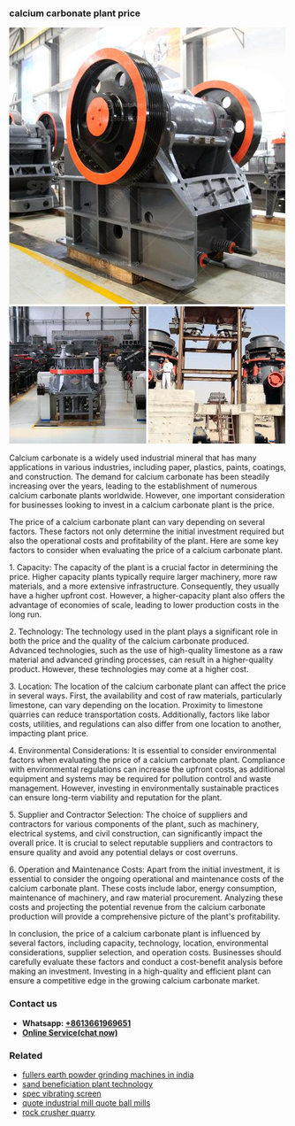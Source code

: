 <h3>calcium carbonate plant price</h3><img src='1706767888.jpg' alt=''><p>Calcium carbonate is a widely used industrial mineral that has many applications in various industries, including paper, plastics, paints, coatings, and construction. The demand for calcium carbonate has been steadily increasing over the years, leading to the establishment of numerous calcium carbonate plants worldwide. However, one important consideration for businesses looking to invest in a calcium carbonate plant is the price.</p><p>The price of a calcium carbonate plant can vary depending on several factors. These factors not only determine the initial investment required but also the operational costs and profitability of the plant. Here are some key factors to consider when evaluating the price of a calcium carbonate plant.</p><p>1. Capacity: The capacity of the plant is a crucial factor in determining the price. Higher capacity plants typically require larger machinery, more raw materials, and a more extensive infrastructure. Consequently, they usually have a higher upfront cost. However, a higher-capacity plant also offers the advantage of economies of scale, leading to lower production costs in the long run.</p><p>2. Technology: The technology used in the plant plays a significant role in both the price and the quality of the calcium carbonate produced. Advanced technologies, such as the use of high-quality limestone as a raw material and advanced grinding processes, can result in a higher-quality product. However, these technologies may come at a higher cost.</p><p>3. Location: The location of the calcium carbonate plant can affect the price in several ways. First, the availability and cost of raw materials, particularly limestone, can vary depending on the location. Proximity to limestone quarries can reduce transportation costs. Additionally, factors like labor costs, utilities, and regulations can also differ from one location to another, impacting plant price.</p><p>4. Environmental Considerations: It is essential to consider environmental factors when evaluating the price of a calcium carbonate plant. Compliance with environmental regulations can increase the upfront costs, as additional equipment and systems may be required for pollution control and waste management. However, investing in environmentally sustainable practices can ensure long-term viability and reputation for the plant.</p><p>5. Supplier and Contractor Selection: The choice of suppliers and contractors for various components of the plant, such as machinery, electrical systems, and civil construction, can significantly impact the overall price. It is crucial to select reputable suppliers and contractors to ensure quality and avoid any potential delays or cost overruns.</p><p>6. Operation and Maintenance Costs: Apart from the initial investment, it is essential to consider the ongoing operational and maintenance costs of the calcium carbonate plant. These costs include labor, energy consumption, maintenance of machinery, and raw material procurement. Analyzing these costs and projecting the potential revenue from the calcium carbonate production will provide a comprehensive picture of the plant's profitability.</p><p>In conclusion, the price of a calcium carbonate plant is influenced by several factors, including capacity, technology, location, environmental considerations, supplier selection, and operation costs. Businesses should carefully evaluate these factors and conduct a cost-benefit analysis before making an investment. Investing in a high-quality and efficient plant can ensure a competitive edge in the growing calcium carbonate market.</p><h3>Contact us</h3><ul><li><strong>Whatsapp:&nbsp;<a href="https://wa.me/8613661969651">+8613661969651</a></strong></li><li><a href="https://swt.shibang-china.com/?git&amp;zhl&amp;calcium carbonate plant price"><strong>Online Service(chat now)</strong></a></li></ul><h3>Related</h3><ul><li><a href='fullers earth powder grinding machines in india.md'>fullers earth powder grinding machines in india</a></li><li><a href='sand beneficiation plant technology.md'>sand beneficiation plant technology</a></li><li><a href='spec vibrating screen.md'>spec vibrating screen</a></li><li><a href='quote industrial mill quote ball mills.md'>quote industrial mill quote ball mills</a></li><li><a href='rock crusher quarry.md'>rock crusher quarry</a></li></ul>